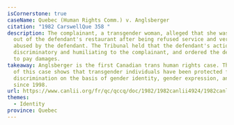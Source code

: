 ```yaml
---
isCornerstone: true
caseName: Quebec (Human Rights Comm.) v. Anglsberger
citation: "1982 CarswellQue 358 "
description: The complainant, a transgender woman, alleged that she was kicked
  out of the defendant's restaurant after being refused service and verbally
  abused by the defendant. The Tribunal held that the defendant's actions were
  discriminatory and humiliating to the complainant, and ordered the defendant
  to pay damages.
takeaway: Anglsberger is the first Canadian trans human rights case. The success
  of this case shows that transgender individuals have been protected from
  discrimination on the basis of gender identity, gender expression, and sex
  since 1998.
url: https://www.canlii.org/fr/qc/qccq/doc/1982/1982canlii4924/1982canlii4924.html?autocompleteStr=Qu%C3%A9bec%20c.%20Anglsberger&autocompletePos=1
themes:
  - Identity
province: Quebec
---
```

